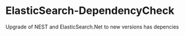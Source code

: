 # ElasticSearch-DependencyCheck
Upgrade of NEST and ElasticSearch.Net to new versions has depencies
